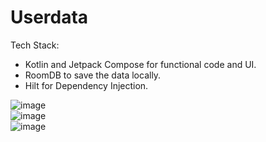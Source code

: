 # **Userdata**

Tech Stack:

- Kotlin and Jetpack Compose for functional code and UI.  
- RoomDB to save the data locally.  
- Hilt for Dependency Injection.  

![image](https://github.com/user-attachments/assets/6f365c5d-8479-407d-a78d-b25d2c39da89)  
![image](https://github.com/user-attachments/assets/97acf771-221e-48ef-97dc-8734f86651da)  
![image](https://github.com/user-attachments/assets/bcf16678-b96b-49e7-898c-2fe9126bd1da)
